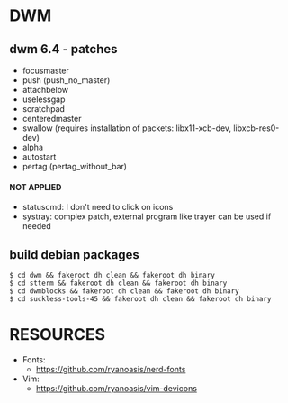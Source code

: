# DWM

## dwm 6.4 - patches

- focusmaster
- push (push_no_master)
- attachbelow
- uselessgap
- scratchpad
- centeredmaster
- swallow (requires installation of packets: libx11-xcb-dev, libxcb-res0-dev)
- alpha
- autostart
- pertag (pertag_without_bar)

#### NOT APPLIED

- statuscmd: I don't need to click on icons
- systray: complex patch, external program like trayer can be used if needed

## build debian packages

```
$ cd dwm && fakeroot dh clean && fakeroot dh binary
$ cd stterm && fakeroot dh clean && fakeroot dh binary
$ cd dwmblocks && fakeroot dh clean && fakeroot dh binary
$ cd suckless-tools-45 && fakeroot dh clean && fakeroot dh binary
```

# RESOURCES

- Fonts:
    * https://github.com/ryanoasis/nerd-fonts
- Vim:
    * https://github.com/ryanoasis/vim-devicons

